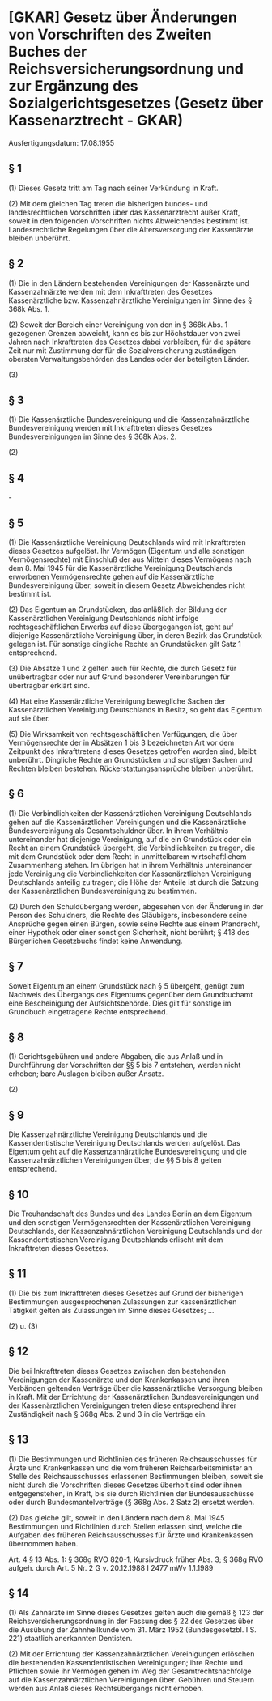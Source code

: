 # [GKAR] Gesetz über Änderungen von Vorschriften des Zweiten Buches der Reichsversicherungsordnung und zur Ergänzung des Sozialgerichtsgesetzes  (Gesetz über Kassenarztrecht - GKAR)

Ausfertigungsdatum: 17.08.1955

 

## § 1

(1) Dieses Gesetz tritt am Tag nach seiner Verkündung in Kraft.

(2) Mit dem gleichen Tag treten die bisherigen bundes- und landesrechtlichen Vorschriften über das Kassenarztrecht außer Kraft, soweit in den folgenden Vorschriften nichts Abweichendes bestimmt ist. Landesrechtliche Regelungen über die Altersversorgung der Kassenärzte bleiben unberührt.


## § 2

(1) Die in den Ländern bestehenden Vereinigungen der Kassenärzte und Kassenzahnärzte werden mit dem Inkrafttreten des Gesetzes Kassenärztliche bzw. Kassenzahnärztliche Vereinigungen im Sinne des § 368k Abs. 1.

(2) Soweit der Bereich einer Vereinigung von den in § 368k Abs. 1 gezogenen Grenzen abweicht, kann es bis zur Höchstdauer von zwei Jahren nach Inkrafttreten des Gesetzes dabei verbleiben, für die spätere Zeit nur mit Zustimmung der für die Sozialversicherung zuständigen obersten Verwaltungsbehörden des Landes oder der beteiligten Länder.

(3)


## § 3

(1) Die Kassenärztliche Bundesvereinigung und die Kassenzahnärztliche Bundesvereinigung werden mit Inkrafttreten dieses Gesetzes Bundesvereinigungen im Sinne des § 368k Abs. 2.

(2)


## § 4

\-


## § 5

(1) Die Kassenärztliche Vereinigung Deutschlands wird mit Inkrafttreten dieses Gesetzes aufgelöst. Ihr Vermögen (Eigentum und alle sonstigen Vermögensrechte) mit Einschluß der aus Mitteln dieses Vermögens nach dem 8. Mai 1945 für die Kassenärztliche Vereinigung Deutschlands erworbenen Vermögensrechte gehen auf die Kassenärztliche Bundesvereinigung über, soweit in diesem Gesetz Abweichendes nicht bestimmt ist.

(2) Das Eigentum an Grundstücken, das anläßlich der Bildung der Kassenärztlichen Vereinigung Deutschlands nicht infolge rechtsgeschäftlichen Erwerbs auf diese übergegangen ist, geht auf diejenige Kassenärztliche Vereinigung über, in deren Bezirk das Grundstück gelegen ist. Für sonstige dingliche Rechte an Grundstücken gilt Satz 1 entsprechend.

(3) Die Absätze 1 und 2 gelten auch für Rechte, die durch Gesetz für unübertragbar oder nur auf Grund besonderer Vereinbarungen für übertragbar erklärt sind.

(4) Hat eine Kassenärztliche Vereinigung bewegliche Sachen der Kassenärztlichen Vereinigung Deutschlands in Besitz, so geht das Eigentum auf sie über.

(5) Die Wirksamkeit von rechtsgeschäftlichen Verfügungen, die über Vermögensrechte der in Absätzen 1 bis 3 bezeichneten Art vor dem Zeitpunkt des Inkrafttretens dieses Gesetzes getroffen worden sind, bleibt unberührt. Dingliche Rechte an Grundstücken und sonstigen Sachen und Rechten bleiben bestehen. Rückerstattungsansprüche bleiben unberührt.


## § 6

(1) Die Verbindlichkeiten der Kassenärztlichen Vereinigung Deutschlands gehen auf die Kassenärztlichen Vereinigungen und die Kassenärztliche Bundesvereinigung als Gesamtschuldner über. In ihrem Verhältnis untereinander hat diejenige Vereinigung, auf die ein Grundstück oder ein Recht an einem Grundstück übergeht, die Verbindlichkeiten zu tragen, die mit dem Grundstück oder dem Recht in unmittelbarem wirtschaftlichem Zusammenhang stehen. Im übrigen hat in ihrem Verhältnis untereinander jede Vereinigung die Verbindlichkeiten der Kassenärztlichen Vereinigung Deutschlands anteilig zu tragen; die Höhe der Anteile ist durch die Satzung der Kassenärztlichen Bundesvereinigung zu bestimmen.

(2) Durch den Schuldübergang werden, abgesehen von der Änderung in der Person des Schuldners, die Rechte des Gläubigers, insbesondere seine Ansprüche gegen einen Bürgen, sowie seine Rechte aus einem Pfandrecht, einer Hypothek oder einer sonstigen Sicherheit, nicht berührt; § 418 des Bürgerlichen Gesetzbuchs findet keine Anwendung.


## § 7

Soweit Eigentum an einem Grundstück nach § 5 übergeht, genügt zum Nachweis des Übergangs des Eigentums gegenüber dem Grundbuchamt eine Bescheinigung der Aufsichtsbehörde. Dies gilt für sonstige im Grundbuch eingetragene Rechte entsprechend.


## § 8

(1) Gerichtsgebühren und andere Abgaben, die aus Anlaß und in Durchführung der Vorschriften der §§ 5 bis 7 entstehen, werden nicht erhoben; bare Auslagen bleiben außer Ansatz.

(2)


## § 9

Die Kassenzahnärztliche Vereinigung Deutschlands und die Kassendentistische Vereinigung Deutschlands werden aufgelöst. Das Eigentum geht auf die Kassenzahnärztliche Bundesvereinigung und die Kassenzahnärztlichen Vereinigungen über; die §§ 5 bis 8 gelten entsprechend.


## § 10

Die Treuhandschaft des Bundes und des Landes Berlin an dem Eigentum und den sonstigen Vermögensrechten der Kassenärztlichen Vereinigung Deutschlands, der Kassenzahnärztlichen Vereinigung Deutschlands und der Kassendentistischen Vereinigung Deutschlands erlischt mit dem Inkrafttreten dieses Gesetzes.


## § 11

(1) Die bis zum Inkrafttreten dieses Gesetzes auf Grund der bisherigen Bestimmungen ausgesprochenen Zulassungen zur kassenärztlichen Tätigkeit gelten als Zulassungen im Sinne dieses Gesetzes; ...

(2) u. (3)


## § 12

Die bei Inkrafttreten dieses Gesetzes zwischen den bestehenden Vereinigungen der Kassenärzte und den Krankenkassen und ihren Verbänden geltenden Verträge über die kassenärztliche Versorgung bleiben in Kraft. Mit der Errichtung der Kassenärztlichen Bundesvereinigungen und der Kassenärztlichen Vereinigungen treten diese entsprechend ihrer Zuständigkeit nach § 368g Abs. 2 und 3 in die Verträge ein.


## § 13

(1) Die Bestimmungen und Richtlinien des früheren Reichsausschusses für Ärzte und Krankenkassen und die vom früheren Reichsarbeitsminister an Stelle des Reichsausschusses erlassenen Bestimmungen bleiben, soweit sie nicht durch die Vorschriften dieses Gesetzes überholt sind oder ihnen entgegenstehen, in Kraft, bis sie durch Richtlinien der Bundesausschüsse oder durch Bundesmantelverträge (§ 368g Abs. 2 Satz 2) ersetzt werden.

(2) Das gleiche gilt, soweit in den Ländern nach dem 8. Mai 1945 Bestimmungen und Richtlinien durch Stellen erlassen sind, welche die Aufgaben des früheren Reichsausschusses für Ärzte und Krankenkassen übernommen haben.

Art. 4 § 13 Abs. 1: § 368g RVO 820-1, Kursivdruck früher Abs. 3; § 368g RVO aufgeh. durch Art. 5 Nr. 2 G v. 20.12.1988 I 2477 mWv 1.1.1989


## § 14

(1) Als Zahnärzte im Sinne dieses Gesetzes gelten auch die gemäß § 123 der Reichsversicherungsordnung in der Fassung des § 22 des Gesetzes über die Ausübung der Zahnheilkunde vom 31. März 1952 (Bundesgesetzbl. I S. 221) staatlich anerkannten Dentisten.

(2) Mit der Errichtung der Kassenzahnärztlichen Vereinigungen erlöschen die bestehenden Kassendentistischen Vereinigungen; ihre Rechte und Pflichten sowie ihr Vermögen gehen im Weg der Gesamtrechtsnachfolge auf die Kassenzahnärztlichen Vereinigungen über. Gebühren und Steuern werden aus Anlaß dieses Rechtsübergangs nicht erhoben.

